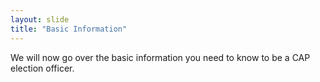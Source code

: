```yaml
---
layout: slide
title: "Basic Information"
---
```


We will now go over the basic information you need to know to be a CAP election officer.
